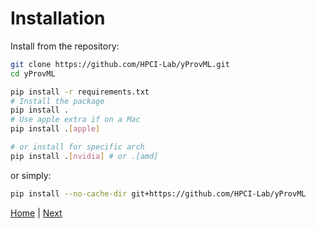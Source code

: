 
# Installation

Install from the repository:

```bash
git clone https://github.com/HPCI-Lab/yProvML.git
cd yProvML

pip install -r requirements.txt
# Install the package
pip install .
# Use apple extra if on a Mac
pip install .[apple]

# or install for specific arch
pip install .[nvidia] # or .[amd]

```

or simply:

```bash
pip install --no-cache-dir git+https://github.com/HPCI-Lab/yProvML
```

[Home](README.md) | [Next](setup.md)